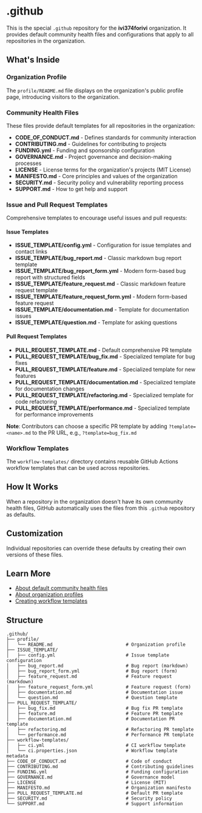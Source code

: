 # .github

This is the special `.github` repository for the **ivi374forivi** organization. It provides default community health files and configurations that apply to all repositories in the organization.

## What's Inside

### Organization Profile

The `profile/README.md` file displays on the organization's public profile page, introducing visitors to the organization.

### Community Health Files

These files provide default templates for all repositories in the organization:

- **CODE_OF_CONDUCT.md** - Defines standards for community interaction
- **CONTRIBUTING.md** - Guidelines for contributing to projects
- **FUNDING.yml** - Funding and sponsorship configuration
- **GOVERNANCE.md** - Project governance and decision-making processes
- **LICENSE** - License terms for the organization's projects (MIT License)
- **MANIFESTO.md** - Core principles and values of the organization
- **SECURITY.md** - Security policy and vulnerability reporting process
- **SUPPORT.md** - How to get help and support

### Issue and Pull Request Templates

Comprehensive templates to encourage useful issues and pull requests:

#### Issue Templates

- **ISSUE_TEMPLATE/config.yml** - Configuration for issue templates and contact links
- **ISSUE_TEMPLATE/bug_report.md** - Classic markdown bug report template
- **ISSUE_TEMPLATE/bug_report_form.yml** - Modern form-based bug report with structured fields
- **ISSUE_TEMPLATE/feature_request.md** - Classic markdown feature request template
- **ISSUE_TEMPLATE/feature_request_form.yml** - Modern form-based feature request
- **ISSUE_TEMPLATE/documentation.md** - Template for documentation issues
- **ISSUE_TEMPLATE/question.md** - Template for asking questions

#### Pull Request Templates

- **PULL_REQUEST_TEMPLATE.md** - Default comprehensive PR template
- **PULL_REQUEST_TEMPLATE/bug_fix.md** - Specialized template for bug fixes
- **PULL_REQUEST_TEMPLATE/feature.md** - Specialized template for new features
- **PULL_REQUEST_TEMPLATE/documentation.md** - Specialized template for documentation changes
- **PULL_REQUEST_TEMPLATE/refactoring.md** - Specialized template for code refactoring
- **PULL_REQUEST_TEMPLATE/performance.md** - Specialized template for performance improvements

**Note**: Contributors can choose a specific PR template by adding `?template=<name>.md` to the PR URL, e.g., `?template=bug_fix.md`

### Workflow Templates

The `workflow-templates/` directory contains reusable GitHub Actions workflow templates that can be used across repositories.

## How It Works

When a repository in the organization doesn't have its own community health files, GitHub automatically uses the files from this `.github` repository as defaults.

## Customization

Individual repositories can override these defaults by creating their own versions of these files.

## Learn More

- [About default community health files](https://docs.github.com/en/communities/setting-up-your-project-for-healthy-contributions/creating-a-default-community-health-file)
- [About organization profiles](https://docs.github.com/en/organizations/collaborating-with-groups-in-organizations/customizing-your-organizations-profile)
- [Creating workflow templates](https://docs.github.com/en/actions/using-workflows/creating-starter-workflows-for-your-organization)

## Structure

```
.github/
├── profile/
│   └── README.md                           # Organization profile
├── ISSUE_TEMPLATE/
│   ├── config.yml                          # Issue template configuration
│   ├── bug_report.md                       # Bug report (markdown)
│   ├── bug_report_form.yml                 # Bug report (form)
│   ├── feature_request.md                  # Feature request (markdown)
│   ├── feature_request_form.yml            # Feature request (form)
│   ├── documentation.md                    # Documentation issue
│   └── question.md                         # Question template
├── PULL_REQUEST_TEMPLATE/
│   ├── bug_fix.md                          # Bug fix PR template
│   ├── feature.md                          # Feature PR template
│   ├── documentation.md                    # Documentation PR template
│   ├── refactoring.md                      # Refactoring PR template
│   └── performance.md                      # Performance PR template
├── workflow-templates/
│   ├── ci.yml                              # CI workflow template
│   └── ci.properties.json                  # Workflow template metadata
├── CODE_OF_CONDUCT.md                      # Code of conduct
├── CONTRIBUTING.md                         # Contributing guidelines
├── FUNDING.yml                             # Funding configuration
├── GOVERNANCE.md                           # Governance model
├── LICENSE                                 # License (MIT)
├── MANIFESTO.md                            # Organization manifesto
├── PULL_REQUEST_TEMPLATE.md                # Default PR template
├── SECURITY.md                             # Security policy
└── SUPPORT.md                              # Support information
```